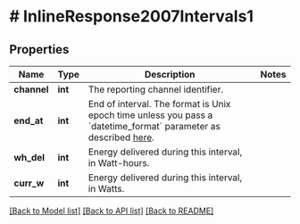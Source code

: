 # # InlineResponse2007Intervals1

## Properties

Name | Type | Description | Notes
------------ | ------------- | ------------- | -------------
**channel** | **int** | The reporting channel identifier. |
**end_at** | **int** | End of interval. The format is Unix epoch time unless you pass a &#x60;datetime_format&#x60; parameter as described [here](https://developer.enphase.com/docs#Datetimes). |
**wh_del** | **int** | Energy delivered during this interval, in Watt-hours. |
**curr_w** | **int** | Energy delivered during this interval, in Watts. |

[[Back to Model list]](../../README.md#models) [[Back to API list]](../../README.md#endpoints) [[Back to README]](../../README.md)
